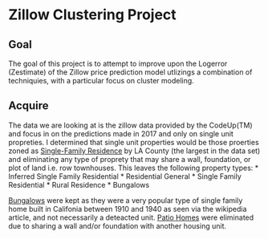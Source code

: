 # Zillow Clustering Project

## Goal
The goal of this project is to attempt to improve upon the Logerror (Zestimate) of the Zillow price prediction model utlizings a combination of techniquies, with a particular focus on cluster modeling.

## Acquire
The data we are looking at is the zillow data provided by the CodeUp(TM) and focus in on the predictions made in 2017 and only on single unit propreties. I determined that single unit properties would be those proerties zoned as [Single-Family Residence](http://planning.lacounty.gov/luz/summary/category/residential_zones) by LA County (the largest in the data set) and eliminating any type of proprety that may share a wall, foundation, or plot of land i.e. row townhouses. This leaves the following property types:
    * Inferred Single Family Residential
    * Residential General
    * Single Family Residential
    * Rural Residence
    * Bungalows

[Bungalows](https://en.wikipedia.org/wiki/California_bungalow) were kept as they were a very popular type of single family home built in Califonia between 1910 and 1940 as seen via the wikipedia article, and not necessarily a deteacted unit. [Patio Homes](https://www.realtor.com/advice/buy/what-is-a-patio-home/) were eliminated due to sharing a wall and/or foundation with another housing unit. 

